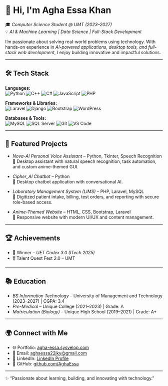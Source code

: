 # 👋 Hi, I'm Agha Essa Khan

🎓 *Computer Science Student @ UMT (2023–2027)*  
💡 *AI & Machine Learning | Data Science | Full-Stack Development*

I’m passionate about solving real-world problems using technology. With hands-on experience in *AI-powered applications, desktop tools, and full-stack web development*, I enjoy building innovative and impactful solutions.  

---

## 🛠 Tech Stack

**Languages:**  
![Python](https://img.shields.io/badge/Python-3776AB?style=for-the-badge&logo=python&logoColor=white) 
![C++](https://img.shields.io/badge/C++-00599C?style=for-the-badge&logo=cplusplus&logoColor=white) 
![C#](https://img.shields.io/badge/C%23-239120?style=for-the-badge&logo=c-sharp&logoColor=white) 
![JavaScript](https://img.shields.io/badge/JavaScript-F7DF1E?style=for-the-badge&logo=javascript&logoColor=black) 
![PHP](https://img.shields.io/badge/PHP-777BB4?style=for-the-badge&logo=php&logoColor=white)  

**Frameworks & Libraries:**  
![Laravel](https://img.shields.io/badge/Laravel-FF2D20?style=for-the-badge&logo=laravel&logoColor=white) 
![Django](https://img.shields.io/badge/Django-092E20?style=for-the-badge&logo=django&logoColor=white) 
![Bootstrap](https://img.shields.io/badge/Bootstrap-7952B3?style=for-the-badge&logo=bootstrap&logoColor=white) 
![WordPress](https://img.shields.io/badge/WordPress-21759B?style=for-the-badge&logo=wordpress&logoColor=white)  

**Databases & Tools:**  
![MySQL](https://img.shields.io/badge/MySQL-4479A1?style=for-the-badge&logo=mysql&logoColor=white) 
![SQL Server](https://img.shields.io/badge/SQL%20Server-CC2927?style=for-the-badge&logo=microsoft-sql-server&logoColor=white) 
![Git](https://img.shields.io/badge/Git-F05032?style=for-the-badge&logo=git&logoColor=white) 
![VS Code](https://img.shields.io/badge/VS%20Code-0078d7?style=for-the-badge&logo=visual-studio-code&logoColor=white)  

---


## 🚀 Featured Projects

- *Nova-AI Personal Voice Assistant* – Python, Tkinter, Speech Recognition  
  💬 Desktop assistant with natural speech recognition, task automation, and custom anime-themed GUI.  

- *Cipher_AI Chatbot* – Python  
  🤖 Desktop chatbot application with conversational AI.  

- *Laboratory Management System (LIMS)* – PHP, Laravel, MySQL  
  🧪 Digitized patient intake, billing, test orders, and reporting with secure role-based access.  

- *Anime-Themed Website* – HTML, CSS, Bootstrap, Laravel  
  🎨 Responsive website with modern UI/UX and content management.  

---

## 🏆 Achievements

- 🥇 Winner – *UET Codex 3.0 (ITech 2025)*  
- 🎖 Talent Quest Fest 2.0 – UMT  

---

## 📚 Education

- *BS Information Technology* – University of Management and Technology (2023–2027) | CGPA: 3.4  
- *Pre-Medical* – Unique College (2021–2023) | Grade: A  
- *Matriculation (Biology)* – Unique High School (2019–2021) | Grade: A+  

---

## 🌍 Connect with Me

- 🌐 Portfolio: [agha-essa.sysvelop.com](https://agha-essa.sysvelop.com/)  
- 📧 Email: [aghaessa22jky@gmail.com](mailto:aghaessa22jky@gmail.com)  
- 💼 LinkedIn: [LinkedIn Profile](https://www.linkedin.com/in/agha-essa-khan-0677b731a/)  
- 🐙 GitHub: [github.com/AghaEssa](https://github.com/AghaEssa)  

---

✨ “Passionate about learning, building, and innovating with technology.”
